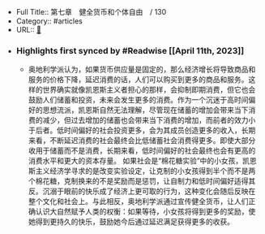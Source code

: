 - Full Title:: 第七章　健全货币和个体自由　/ 130
- Category:: #articles
- URL:: [🔗](https://book.douban.com/annotation/111773803/)
- ### Highlights first synced by #Readwise [[April 11th, 2023]]
    - 奥地利学派认为，如果货币供应量是固定的，那么经济增长将导致商品和服务的价格下降，延迟消费的话，人们可以购买到更多的商品和服务。这样的世界确实就像凯恩斯主义者担心的那样，会抑制即期消费，但它也会鼓励人们储蓄和投资，未来会发生更多的消费。作为一个沉迷于高时间偏好的思想流派，凯恩斯自然无法理解，尽管现在储蓄的增加会带来当下消费的减少，但过去增加的储蓄也会带来当下消费的增加，而前者的效力小于后者。低时间偏好的社会投资更多，会为其成员创造更多的收入，长期来看，不断延迟消费的社会最终会比低储蓄社会消费得更多。即使大部分收用于储蓄而不是消费，长期来看，低时间偏好的社会最终也会有更高的消费水平和更大的资本存量。
       如果社会是“棉花糖实验”中的小女孩，凯恩斯主义经济学寻求的是改变实验设定，让克制的小女孩得到半个而不是两个棉花糖，克制换来的不是奖励而是惩罚，让自制力和低时间偏好适得其反。沉溺于眼前的快乐成了经济上更可取的行为，这种变化会随后反映在整个文化和社会上。与此相反，奥地利学派通过宣传健全货币，让人们正确认识大自然赋予人类的权衡：如果等待，小女孩将得到更多的奖励，使她得到更持久的快乐，鼓励她今后通过延迟满足获得更多的收获。
